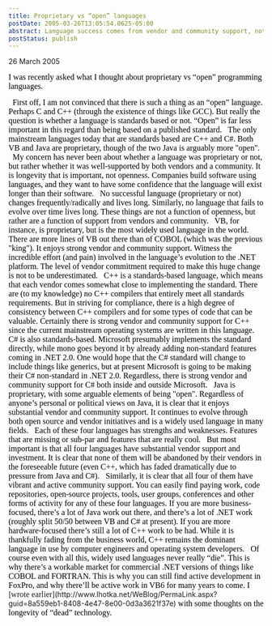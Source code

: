 ```yaml
---
title: Proprietary vs “open” languages
postDate: 2005-03-26T13:05:54.0625-05:00
abstract: Language success comes from vendor and community support, not from "openness"
postStatus: publish
---
```

26 March 2005

<font face="Times New Roman" color="#000000" size="3">I was recently asked what I thought about proprietary vs “open” programming languages.</font>

<?xml:namespace prefix = o ns = "urn:schemas-microsoft-com:office:office" /><o:p><font face="Times New Roman" color="#000000" size="3">&nbsp;</font></o:p>

<font face="Times New Roman" color="#000000" size="3">First off, I am not convinced that there is such a thing as an “open” language. Perhaps C and C++ (through the existence of things like GCC). But really the question is whether a language is standards based or not. “Open” is far less important in this regard than being based on a published standard.</font>

<o:p><font face="Times New Roman" color="#000000" size="3">&nbsp;</font></o:p>

<font size="3"><font color="#000000"><font face="Times New Roman">The only mainstream languages today that are standards based are C++ and C#. Both VB and Java are proprietary, though of the two Java is arguably more "open".<o:p></o:p></font></font></font>

<o:p><font face="Times New Roman" color="#000000" size="3">&nbsp;</font></o:p>

<font face="Times New Roman" color="#000000" size="3">My concern has never been about whether a language was proprietary or not, but rather whether it was well-supported by both vendors and a community. It is longevity that is important, not openness. Companies build software using languages, and they want to have some confidence that the language will exist longer than their software.</font>

<o:p><font face="Times New Roman" color="#000000" size="3">&nbsp;</font></o:p>

<font size="3"><font color="#000000"><font face="Times New Roman">No successful language (proprietary or not) changes frequently/radically and lives long. Similarly, no language that fails to evolve over time lives long. These things are not a function of openness, but rather are a function of support from vendors and community.<o:p></o:p></font></font></font>

<o:p><font face="Times New Roman" color="#000000" size="3">&nbsp;</font></o:p>

<font size="3"><font color="#000000"><font face="Times New Roman">VB, for instance, is proprietary, but is the most widely used language in the world. There are more lines of VB out there than of COBOL (which was the previous "king"). It enjoys strong vendor and community support. Witness the incredible effort (and pain) involved in the language’s evolution to the .NET platform. The level of vendor commitment required to make this huge change is not to be underestimated.<o:p></o:p></font></font></font>

<o:p><font face="Times New Roman" color="#000000" size="3">&nbsp;</font></o:p>

<font size="3"><font color="#000000"><font face="Times New Roman">C++ is a standards-based language, which means that each vendor comes somewhat close to implementing the standard. There are (to my knowledge) no C++ compilers that entirely meet all standards requirements. But in striving for compliance, there is a high degree of consistency between C++ compilers and for some types of code that can be valuable. Certainly there is strong vendor and community support for C++ since the current mainstream operating systems are written in this language.<o:p></o:p></font></font></font>

<o:p><font face="Times New Roman" color="#000000" size="3">&nbsp;</font></o:p>

<font size="3"><font color="#000000"><font face="Times New Roman">C# is also standards-based. Microsoft presumably implements the standard directly, while mono goes beyond it by already adding non-standard features coming in .NET 2.0. One would hope that the C# standard will change to include things like generics, but at present Microsoft is going to be making their C# non-standard in .NET 2.0. Regardless, there is strong vendor and community support for C# both inside and outside Microsoft.<o:p></o:p></font></font></font>

<o:p><font face="Times New Roman" color="#000000" size="3">&nbsp;</font></o:p>

<font face="Times New Roman" color="#000000" size="3">Java is proprietary, with some arguable elements of being "open". Regardless of anyone’s personal or political views on Java, it is clear that it enjoys substantial vendor and community support. It continues to evolve through both open source and vendor initiatives and is a widely used language in many fields.</font>

<o:p><font face="Times New Roman" color="#000000" size="3">&nbsp;</font></o:p>

<font face="Times New Roman" color="#000000" size="3">Each of these four languages has strengths and weaknesses. Features that are missing or sub-par and features that are really cool. </font>

<o:p><font face="Times New Roman" color="#000000" size="3">&nbsp;</font></o:p>

<font face="Times New Roman" color="#000000" size="3">But most important is that all four languages have substantial vendor support and investment. It is clear that none of them will be abandoned by their vendors in the foreseeable future (even C++, which has faded dramatically due to pressure from Java and C#). </font>

<o:p><font face="Times New Roman" color="#000000" size="3">&nbsp;</font></o:p>

<font face="Times New Roman" color="#000000" size="3">Similarly, it is clear that all four of them have vibrant and active community support. You can easily find paying work, code repositories, open-source projects, tools, user groups, conferences and other forms of activity for any of these four languages. If you are more business-focused, there’s a lot of Java work out there, and there’s a lot of .NET work (roughly split 50/50 between VB and C# at present). If you are more hardware-focused there’s still a lot of C++ work to be had. While it is thankfully fading from the business world, C++ remains the dominant language in use by computer engineers and operating system developers.</font>

<o:p><font face="Times New Roman" color="#000000" size="3">&nbsp;</font></o:p>

<font face="Times New Roman" color="#000000" size="3">Of course even with all this, widely used languages never really “die”. This is why there’s a workable market for commercial .NET versions of things like COBOL and FORTRAN. This is why you can still find active development in FoxPro, and why there’ll be active work in VB6 for many years to come. I </font>[<font face="Times New Roman" size="3">wrote earlier</font>](http://www.lhotka.net/WeBlog/PermaLink.aspx?guid=8a559eb1-8408-4e47-8e00-0d3a3621f37e)<font face="Times New Roman" color="#000000" size="3"> with some thoughts on the longevity of “dead” technology.</font>
